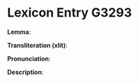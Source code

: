 # Lexicon Entry G3293

**Lemma**: 

**Transliteration (xlit)**: 

**Pronunciation**: 

**Description**:

